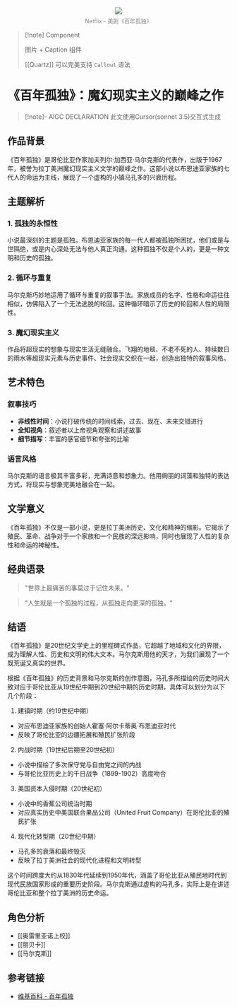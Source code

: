<div style="text-align: center;">
	<img src="/assets/images/Pasted image 20250121172921.png" style="max-width: 100%; height: auto; margin-bottom: 5px;" />
	<div style="text-align: center; color: #888888; font-size: 0.9em;">Netflix - 美剧《百年孤独》</div>
</div>	

> [!note] Component
> 
> 图片 + Caption 组件
> 
> [[Quartz]] 可以完美支持 `Callout` 语法

# 《百年孤独》：魔幻现实主义的巅峰之作

> [!note]- AIGC DECLARATION
> 此文使用Cursor(sonnet 3.5)交互式生成

## 作品背景

《百年孤独》是哥伦比亚作家加夫列尔·加西亚·马尔克斯的代表作，出版于1967年，被誉为拉丁美洲魔幻现实主义文学的巅峰之作。这部小说以布恩迪亚家族的七代人的命运为主线，展现了一个虚构的小镇马孔多的兴衰历程。

## 主题解析

### 1. 孤独的永恒性

小说最深刻的主题是孤独。布恩迪亚家族的每一代人都被孤独所困扰，他们或是与世隔绝，或是内心深处无法与他人真正沟通。这种孤独不仅是个人的，更是一种文明和历史的孤独。

### 2. 循环与重复

马尔克斯巧妙地运用了循环与重复的叙事手法。家族成员的名字、性格和命运往往相似，仿佛陷入了一个无法逃脱的轮回。这种循环暗示了历史的轮回和人性的局限性。

### 3. 魔幻现实主义

作品将超现实的想象与现实生活无缝融合。飞翔的地毯、不老不死的人、持续数日的雨水等超现实元素与历史事件、社会现实交织在一起，创造出独特的叙事风格。

## 艺术特色

### 叙事技巧

- **非线性时间**：小说打破传统的时间线索，过去、现在、未来交错进行
- **全知视角**：叙述者以上帝视角观察和讲述故事
- **细节描写**：丰富的感官细节和夸张的比喻

### 语言风格

马尔克斯的语言极其丰富多彩，充满诗意和想象力。他用绚丽的词藻和独特的表达方式，将现实与想象完美地融合在一起。

## 文学意义

《百年孤独》不仅是一部小说，更是拉丁美洲历史、文化和精神的缩影。它揭示了殖民、革命、战争对于一个家族和一个民族的深远影响，同时也展现了人性的复杂性和命运的神秘性。

## 经典语录

> "世界上最痛苦的事莫过于记住未来。"

> "人生就是一个孤独的过程，从孤独走向更深的孤独。"

## 结语

《百年孤独》是20世纪文学史上的里程碑式作品，它超越了地域和文化的界限，成为理解人性、历史和文明的伟大文本。马尔克斯用他的天才，为我们展现了一个既荒诞又真实的世界。

根据《百年孤独》的历史背景和马尔克斯的创作意图，马孔多所描绘的历史时间大致对应于哥伦比亚从19世纪中期到20世纪中期的历史时期，具体可以划分为以下几个阶段：

1. 建镇时期（约19世纪中期）
- 对应布恩迪亚家族的创始人霍塞·阿尔卡蒂奥·布恩迪亚时代
- 反映了哥伦比亚的边疆拓展和殖民扩张阶段

2. 内战时期（19世纪后期至20世纪初）
- 小说中描绘了多次保守党与自由党之间的内战
- 与哥伦比亚历史上的千日战争（1899-1902）高度吻合

3. 美国资本入侵时期（20世纪初）
- 小说中的香蕉公司统治时期
- 对应真实历史中美国联合果品公司（United Fruit Company）在哥伦比亚的殖民扩张

4. 现代化转型期（20世纪中期）
- 马孔多的衰落和最终毁灭
- 反映了拉丁美洲社会的现代化进程和文明转型

这个时间跨度大约从1830年代延续到1950年代，涵盖了哥伦比亚从殖民地时代到现代民族国家形成的重要历史阶段。马尔克斯通过虚构的马孔多，实际上是在讲述哥伦比亚和整个拉丁美洲的历史命运。

## 角色分析

- [[奥雷里亚诺上校]]
- [[丽贝卡]]
- [[马尔克斯]]
## 参考链接

- [维基百科 - 百年孤独](https://zh.wikipedia.org/wiki/%E7%99%BE%E5%B9%B4%E5%AD%A4%E7%8B%AC)
